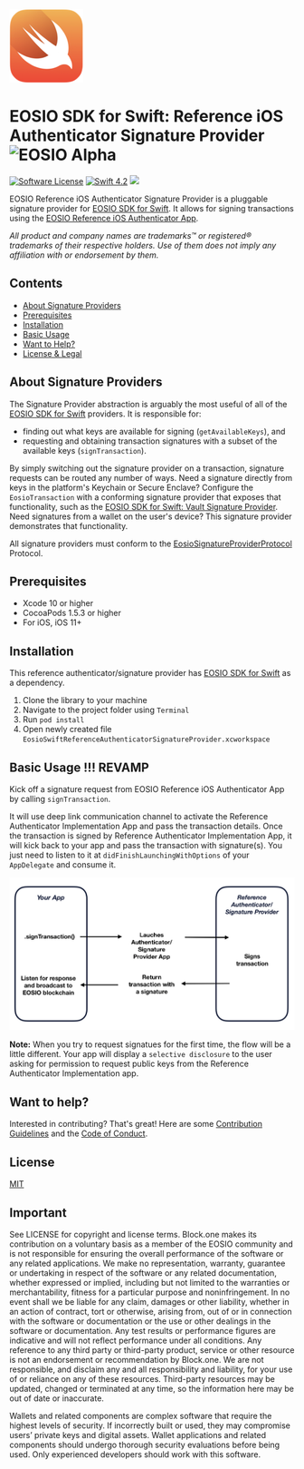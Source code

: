 ![Swift Logo](https://github.com/EOSIO/eosio-swift-reference-ios-authenticator-signature-provider/raw/master/img/swift-logo.png)
# EOSIO SDK for Swift: Reference iOS Authenticator Signature Provider ![EOSIO Alpha](https://img.shields.io/badge/EOSIO-Alpha-blue.svg)
[![Software License](https://img.shields.io/badge/license-MIT-lightgrey.svg)](https://github.com/EOSIO/eosio-swift/blob/master/LICENSE)
[![Swift 4.2](https://img.shields.io/badge/Language-Swift_4.2-orange.svg)](https://swift.org)
![](https://img.shields.io/badge/Deployment%20Target-iOS%2011-blue.svg)

EOSIO Reference iOS Authenticator Signature Provider is a pluggable signature provider for [EOSIO SDK for Swift](https://github.com/EOSIO/eosio-swift). It allows for signing transactions using the [EOSIO Reference iOS Authenticator App](https://github.com/EOSIO/eosio-reference-ios-authenticator-app).

_All product and company names are trademarks™ or registered® trademarks of their respective holders. Use of them does not imply any affiliation with or endorsement by them._

## Contents
- [About Signature Providers](#about-signature-providers)
- [Prerequisites](#prerequisites)
- [Installation](#installation)
- [Basic Usage](#basic-usage)
- [Want to Help?](#want-to-help)
- [License & Legal](#license)

## About Signature Providers
The Signature Provider abstraction is arguably the most useful of all of the [EOSIO SDK for Swift](https://github.com/EOSIO/eosio-swift) providers. It is responsible for:

* finding out what keys are available for signing (`getAvailableKeys`), and
* requesting and obtaining transaction signatures with a subset of the available keys (`signTransaction`).

By simply switching out the signature provider on a transaction, signature requests can be routed any number of ways. Need a signature directly from keys in the platform's Keychain or Secure Enclave? Configure the `EosioTransaction` with a conforming signature provider that exposes that functionality, such as the [EOSIO SDK for Swift: Vault Signature Provider](https://github.com/EOSIO/eosio-swift-vault-signature-provider). Need signatures from a wallet on the user's device? This signature provider demonstrates that functionality.

All signature providers must conform to the [EosioSignatureProviderProtocol](https://github.com/EOSIO/eosio-swift/blob/master/EosioSwift/EosioSignatureProviderProtocol/EosioSignatureProviderProtocol.swift) Protocol.

## Prerequisites
* Xcode 10 or higher
* CocoaPods 1.5.3 or higher
* For iOS, iOS 11+

## Installation
This reference authenticator/signature provider has [EOSIO SDK for Swift](https://github.com/EOSIO/eosio-swift) as a dependency.

1. Clone the library to your machine
2. Navigate to the project folder using `Terminal`
3. Run `pod install`
4. Open newly created file `EosioSwiftReferenceAuthenticatorSignatureProvider.xcworkspace`

## Basic Usage !!! REVAMP
Kick off a signature request from EOSIO Reference iOS Authenticator App by calling `signTransaction`.

It will use deep link communication channel to activate the Reference Authenticator Implementation App and pass the transaction details.
Once the transaction is signed by Reference Authenticator Implementation App, it will kick back to your app and pass the transaction with signature(s).
You just need to listen to it at `didFinishLaunchingWithOptions` of your `AppDelegate` and consume it.

![Diagram](https://github.com/EOSIO/eosio-swift-reference-ios-authenticator-signature-provider/raw/master/img/diagram.png)

**Note:** When you try to request signatues for the first time, the flow will be a little different. Your app will display a `selective disclosure` to the user asking for permission to request public keys from the Reference Authenticator Implementation app.

## Want to help?
Interested in contributing? That's great! Here are some [Contribution Guidelines](./CONTRIBUTING.md) and the [Code of Conduct](./CONTRIBUTING.md#conduct).

## License
[MIT](./LICENSE)

## Important

See LICENSE for copyright and license terms.  Block.one makes its contribution on a voluntary basis as a member of the EOSIO community and is not responsible for ensuring the overall performance of the software or any related applications.  We make no representation, warranty, guarantee or undertaking in respect of the software or any related documentation, whether expressed or implied, including but not limited to the warranties or merchantability, fitness for a particular purpose and noninfringement. In no event shall we be liable for any claim, damages or other liability, whether in an action of contract, tort or otherwise, arising from, out of or in connection with the software or documentation or the use or other dealings in the software or documentation.  Any test results or performance figures are indicative and will not reflect performance under all conditions.  Any reference to any third party or third-party product, service or other resource is not an endorsement or recommendation by Block.one.  We are not responsible, and disclaim any and all responsibility and liability, for your use of or reliance on any of these resources. Third-party resources may be updated, changed or terminated at any time, so the information here may be out of date or inaccurate.

Wallets and related components are complex software that require the highest levels of security.  If incorrectly built or used, they may compromise users’ private keys and digital assets. Wallet applications and related components should undergo thorough security evaluations before being used.  Only experienced developers should work with this software.
